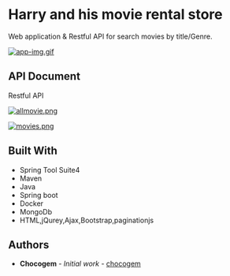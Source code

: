 # Harry and his movie rental store

Web application & Restful API for search movies by title/Genre.

[![app-img.gif](https://i.postimg.cc/HWJh4rD9/app-img.gif)](https://postimg.cc/vDshGHm4)

## API Document
Restful API

[![allmovie.png](https://i.postimg.cc/tCCcp9BQ/allmovie.png)](https://postimg.cc/8s94bg8t)

[![movies.png](https://i.postimg.cc/KYXQkbDY/movies.png)](https://postimg.cc/k2cWzkZr)


## Built With

* Spring Tool Suite4
* Maven
* Java
* Spring boot
* Docker
* MongoDb
* HTML,jQurey,Ajax,Bootstrap,paginationjs

## Authors

* **Chocogem** - *Initial work* - [chocogem](https://github.com/chocogem)


